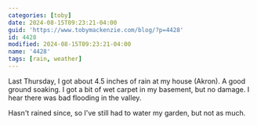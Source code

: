```yaml
---
categories: [toby]
date: 2024-08-15T09:23:21-04:00
guid: 'https://www.tobymackenzie.com/blog/?p=4428'
id: 4428
modified: 2024-08-15T09:23:21-04:00
name: '4428'
tags: [rain, weather]
---
```


Last Thursday, I got about 4.5 inches of rain at my house (Akron).  A good ground soaking.  I got a bit of wet carpet in my basement, but no damage.  I hear there was bad flooding in the valley.

Hasn't rained since, so I've still had to water my garden, but not as much.
